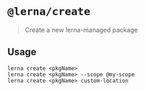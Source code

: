 # `@lerna/create`

> Create a new lerna-managed package

## Usage

```
lerna create <pkgName>
lerna create <pkgName> --scope @my-scope
lerna create <pkgName> custom-location
```
